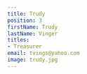 ```yaml
---
title: Trudy
position: 3
firstName: Trudy
lastName: Vinger
titles:
- Treasurer
email: tvings@yahoo.com
image: trudy.jpg
---
```


